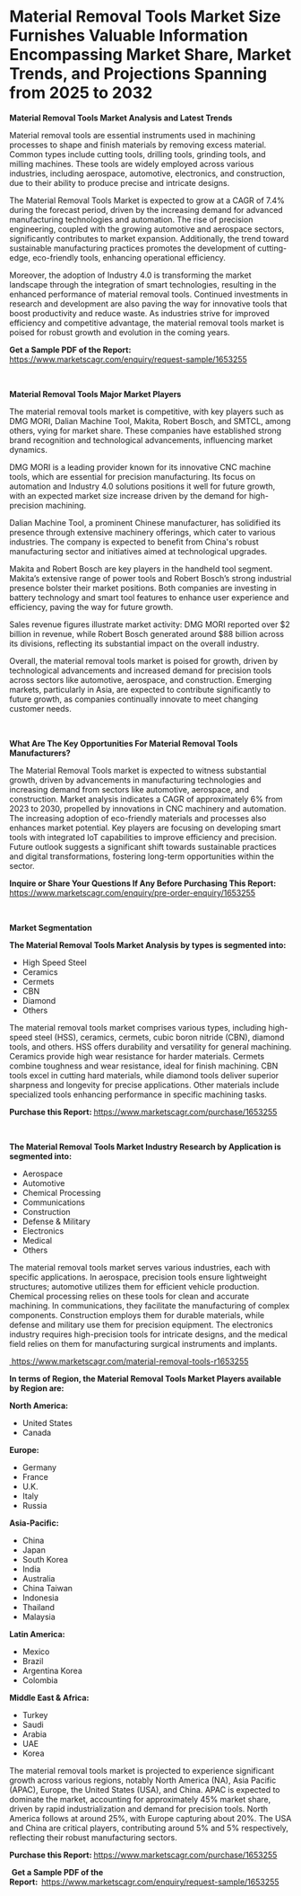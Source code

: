 <p><h1>Material Removal Tools Market Size Furnishes Valuable Information Encompassing Market Share, Market Trends, and Projections Spanning from 2025 to 2032</h1></p><p><strong>Material Removal Tools Market Analysis and Latest Trends</strong></p>
<p><p>Material removal tools are essential instruments used in machining processes to shape and finish materials by removing excess material. Common types include cutting tools, drilling tools, grinding tools, and milling machines. These tools are widely employed across various industries, including aerospace, automotive, electronics, and construction, due to their ability to produce precise and intricate designs.</p><p>The Material Removal Tools Market is expected to grow at a CAGR of 7.4% during the forecast period, driven by the increasing demand for advanced manufacturing technologies and automation. The rise of precision engineering, coupled with the growing automotive and aerospace sectors, significantly contributes to market expansion. Additionally, the trend toward sustainable manufacturing practices promotes the development of cutting-edge, eco-friendly tools, enhancing operational efficiency.</p><p>Moreover, the adoption of Industry 4.0 is transforming the market landscape through the integration of smart technologies, resulting in the enhanced performance of material removal tools. Continued investments in research and development are also paving the way for innovative tools that boost productivity and reduce waste. As industries strive for improved efficiency and competitive advantage, the material removal tools market is poised for robust growth and evolution in the coming years.</p></p>
<p><strong>Get a Sample PDF of the Report:&nbsp;</strong> <a href="https://www.marketscagr.com/enquiry/request-sample/1653255?utm_campaign=1905&utm_medium=2&utm_source=Github&utm_content=ia&utm_term=16042025&utm_id=material-removal-tools">https://www.marketscagr.com/enquiry/request-sample/1653255</a></p>
<p>&nbsp;</p>
<p><strong>Material Removal Tools Major Market Players</strong></p>
<p><p>The material removal tools market is competitive, with key players such as DMG MORI, Dalian Machine Tool, Makita, Robert Bosch, and SMTCL, among others, vying for market share. These companies have established strong brand recognition and technological advancements, influencing market dynamics.</p><p>DMG MORI is a leading provider known for its innovative CNC machine tools, which are essential for precision manufacturing. Its focus on automation and Industry 4.0 solutions positions it well for future growth, with an expected market size increase driven by the demand for high-precision machining.</p><p>Dalian Machine Tool, a prominent Chinese manufacturer, has solidified its presence through extensive machinery offerings, which cater to various industries. The company is expected to benefit from China's robust manufacturing sector and initiatives aimed at technological upgrades.</p><p>Makita and Robert Bosch are key players in the handheld tool segment. Makita’s extensive range of power tools and Robert Bosch’s strong industrial presence bolster their market positions. Both companies are investing in battery technology and smart tool features to enhance user experience and efficiency, paving the way for future growth.</p><p>Sales revenue figures illustrate market activity: DMG MORI reported over $2 billion in revenue, while Robert Bosch generated around $88 billion across its divisions, reflecting its substantial impact on the overall industry.</p><p>Overall, the material removal tools market is poised for growth, driven by technological advancements and increased demand for precision tools across sectors like automotive, aerospace, and construction. Emerging markets, particularly in Asia, are expected to contribute significantly to future growth, as companies continually innovate to meet changing customer needs.</p></p>
<p>&nbsp;</p>
<p><strong>What Are The Key Opportunities For Material Removal Tools Manufacturers?</strong></p>
<p><p>The Material Removal Tools market is expected to witness substantial growth, driven by advancements in manufacturing technologies and increasing demand from sectors like automotive, aerospace, and construction. Market analysis indicates a CAGR of approximately 6% from 2023 to 2030, propelled by innovations in CNC machinery and automation. The increasing adoption of eco-friendly materials and processes also enhances market potential. Key players are focusing on developing smart tools with integrated IoT capabilities to improve efficiency and precision. Future outlook suggests a significant shift towards sustainable practices and digital transformations, fostering long-term opportunities within the sector.</p></p>
<p><strong>Inquire or Share Your Questions If Any Before Purchasing This Report:</strong> <a href="https://www.marketscagr.com/enquiry/pre-order-enquiry/1653255?utm_campaign=1905&utm_medium=2&utm_source=Github&utm_content=ia&utm_term=16042025&utm_id=material-removal-tools">https://www.marketscagr.com/enquiry/pre-order-enquiry/1653255</a></p>
<p>&nbsp;</p>
<p><strong>Market Segmentation</strong></p>
<p><strong>The Material Removal Tools Market Analysis by types is segmented into:</strong></p>
<p><ul><li>High Speed Steel</li><li>Ceramics</li><li>Cermets</li><li>CBN</li><li>Diamond</li><li>Others</li></ul></p>
<p><p>The material removal tools market comprises various types, including high-speed steel (HSS), ceramics, cermets, cubic boron nitride (CBN), diamond tools, and others. HSS offers durability and versatility for general machining. Ceramics provide high wear resistance for harder materials. Cermets combine toughness and wear resistance, ideal for finish machining. CBN tools excel in cutting hard materials, while diamond tools deliver superior sharpness and longevity for precise applications. Other materials include specialized tools enhancing performance in specific machining tasks.</p></p>
<p><strong>Purchase this Report:&nbsp;</strong><a href="https://www.marketscagr.com/purchase/1653255?utm_campaign=1905&utm_medium=2&utm_source=Github&utm_content=ia&utm_term=16042025&utm_id=material-removal-tools">https://www.marketscagr.com/purchase/1653255</a></p>
<p>&nbsp;</p>
<p><strong>The Material Removal Tools Market Industry Research by Application is segmented into:</strong></p>
<p><ul><li>Aerospace</li><li>Automotive</li><li>Chemical Processing</li><li>Communications</li><li>Construction</li><li>Defense & Military</li><li>Electronics</li><li>Medical</li><li>Others</li></ul></p>
<p><p>The material removal tools market serves various industries, each with specific applications. In aerospace, precision tools ensure lightweight structures; automotive utilizes them for efficient vehicle production. Chemical processing relies on these tools for clean and accurate machining. In communications, they facilitate the manufacturing of complex components. Construction employs them for durable materials, while defense and military use them for precision equipment. The electronics industry requires high-precision tools for intricate designs, and the medical field relies on them for manufacturing surgical instruments and implants.</p></p>
<p><a href="https://www.marketscagr.com/material-removal-tools-r1653255?utm_campaign=1905&utm_medium=2&utm_source=Github&utm_content=ia&utm_term=16042025&utm_id=material-removal-tools">&nbsp;https://www.marketscagr.com/material-removal-tools-r1653255</a></p>
<p><strong>In terms of Region, the Material Removal Tools Market Players available by Region are:</strong></p>
<p>
    <p> <strong> North America: </strong>
        <ul>
            <li>United States</li>
            <li>Canada</li>
        </ul>
        </p> 
    <p> <strong> Europe: </strong>
        <ul>
            <li>Germany</li>
            <li>France</li>
            <li>U.K.</li>
            <li>Italy</li>
            <li>Russia</li>
        </ul>
        </p> 
    <p> <strong> Asia-Pacific: </strong>
        <ul>
            <li>China</li>
            <li>Japan</li>
            <li>South Korea</li>
            <li>India</li>
            <li>Australia</li>
            <li>China Taiwan</li>
            <li>Indonesia</li>
            <li>Thailand</li>
            <li>Malaysia</li>
        </ul>
        </p> 
    <p> <strong> Latin America: </strong>
        <ul>
            <li>Mexico</li>
            <li>Brazil</li>
            <li>Argentina Korea</li>
            <li>Colombia</li>
        </ul>
        </p> 
    <p> <strong> Middle East & Africa: </strong>
        <ul>
            <li>Turkey</li>
            <li>Saudi</li>
            <li>Arabia</li>
            <li>UAE</li>
            <li>Korea</li>
        </ul>
    </p>
    </p>
<p><p>The material removal tools market is projected to experience significant growth across various regions, notably North America (NA), Asia Pacific (APAC), Europe, the United States (USA), and China. APAC is expected to dominate the market, accounting for approximately 45% market share, driven by rapid industrialization and demand for precision tools. North America follows at around 25%, with Europe capturing about 20%. The USA and China are critical players, contributing around 5% and 5% respectively, reflecting their robust manufacturing sectors.</p></p>
<p><strong>Purchase this Report: </strong><a href="https://www.marketscagr.com/purchase/1653255?utm_campaign=1905&utm_medium=2&utm_source=Github&utm_content=ia&utm_term=16042025&utm_id=material-removal-tools">https://www.marketscagr.com/purchase/1653255</a></p>
<p>&nbsp;<strong>Get a Sample PDF of the Report:&nbsp;&nbsp;</strong><a href="https://www.marketscagr.com/enquiry/request-sample/1653255?utm_campaign=1905&utm_medium=2&utm_source=Github&utm_content=ia&utm_term=16042025&utm_id=material-removal-tools">https://www.marketscagr.com/enquiry/request-sample/1653255</a></p>
<p><strong></strong></p>
<p><p></p><p></p><p></p></p>